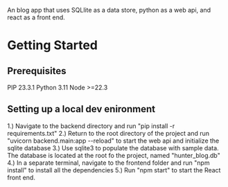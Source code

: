 An blog app that uses SQLlite as a data store, python as a web api, and react as a front end.

# Getting Started
## Prerequisites

PIP 23.3.1
Python 3.11
Node >=22.3

## Setting up a local dev enironment

1.) Navigate to the backend directory and run "pip install -r requirements.txt"
2.) Return to the root directory of the project and run "uvicorn backend.main:app --reload" to start the web api and initialize the sqlite database
3.) Use sqlite3 to populate the database with sample data. The database is located at the root fo the project, named "hunter_blog.db"
4.) In a separate terminal, navigate to the frontend folder and run "npm install" to install all the dependencies
5.) Run "npm start" to start the React front end.
